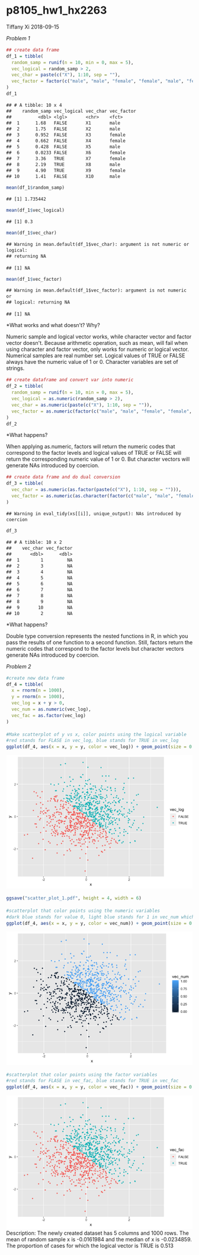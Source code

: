 p8105\_hw1\_hx2263
================
Tiffany Xi
2018-09-15

*Problem 1*

``` r
## create data frame
df_1 = tibble(
  random_samp = runif(n = 10, min = 0, max = 5),
  vec_logical = random_samp > 2,
  vec_char = paste(c("X"), 1:10, sep = ""),
  vec_factor = factor(c("male", "male", "female", "female", "male", "female", "female", "male", "female", "male"))
)
df_1 
```

    ## # A tibble: 10 x 4
    ##    random_samp vec_logical vec_char vec_factor
    ##          <dbl> <lgl>       <chr>    <fct>     
    ##  1      1.68   FALSE       X1       male      
    ##  2      1.75   FALSE       X2       male      
    ##  3      0.952  FALSE       X3       female    
    ##  4      0.662  FALSE       X4       female    
    ##  5      0.428  FALSE       X5       male      
    ##  6      0.0233 FALSE       X6       female    
    ##  7      3.36   TRUE        X7       female    
    ##  8      2.19   TRUE        X8       male      
    ##  9      4.90   TRUE        X9       female    
    ## 10      1.41   FALSE       X10      male

``` r
mean(df_1$random_samp)
```

    ## [1] 1.735442

``` r
mean(df_1$vec_logical)
```

    ## [1] 0.3

``` r
mean(df_1$vec_char)
```

    ## Warning in mean.default(df_1$vec_char): argument is not numeric or logical:
    ## returning NA

    ## [1] NA

``` r
mean(df_1$vec_factor)
```

    ## Warning in mean.default(df_1$vec_factor): argument is not numeric or
    ## logical: returning NA

    ## [1] NA

\*What works and what doesn’t? Why?

Numeric sample and logical vector works, while character vector and factor vector doesn't. Because arithmetic operation, such as mean, will fail when using character and factor vector, only works for numeric or logical vector. Numerical samples are real number set. Logical values of TRUE or FALSE always have the numeric value of 1 or 0. Character variables are set of strings.

``` r
## create dataframe and convert var into numeric
df_2 = tibble(
  random_samp = runif(n = 10, min = 0, max = 5),
  vec_logical = as.numeric(random_samp > 2),
  vec_char = as.numeric(paste(c("X"), 1:10, sep = "")),
  vec_factor = as.numeric(factor(c("male", "male", "female", "female", "male", "female", "female", "male", "female", "male")))
)
df_2 
```

\*What happens?

When applying as.numeric, factors will return the numeric codes that correspond to the factor levels and logical values of TRUE or FALSE will return the corresponding numeric value of 1 or 0. But character vectors will generate NAs introduced by coercion.

``` r
## create data frame and do dual conversion
df_3 = tibble(
  vec_char = as.numeric(as.factor(paste(c("X"), 1:10, sep = ""))),
  vec_factor = as.numeric(as.character(factor(c("male", "male", "female", "female", "male", "female", "female", "male", "female", "male"))))
)
```

    ## Warning in eval_tidy(xs[[i]], unique_output): NAs introduced by coercion

``` r
df_3 
```

    ## # A tibble: 10 x 2
    ##    vec_char vec_factor
    ##       <dbl>      <dbl>
    ##  1        1         NA
    ##  2        3         NA
    ##  3        4         NA
    ##  4        5         NA
    ##  5        6         NA
    ##  6        7         NA
    ##  7        8         NA
    ##  8        9         NA
    ##  9       10         NA
    ## 10        2         NA

\*What happens?

Double type conversion represents the nested functions in R, in which you pass the results of one function to a second function. Still, factors return the numeric codes that correspond to the factor levels but character vectors generate NAs introduced by coercion.

*Problem 2*

``` r
#create new data frame
df_4 = tibble(
  x = rnorm(n = 1000),
  y = rnorm(n = 1000),
  vec_log = x + y > 0,
  vec_num = as.numeric(vec_log),
  vec_fac = as.factor(vec_log)
)

#Make scatterplot of y vs x, color points using the logical variable
#red stands for FLASE in vec_log, blue stands for TRUE in vec_log
ggplot(df_4, aes(x = x, y = y, color = vec_log)) + geom_point(size = 0.8)
```

![](p8105_hw1_hx2263_files/figure-markdown_github/plot_df-1.png)

``` r
ggsave("scatter_plot_1.pdf", height = 4, width = 6)

#scatterplot that color points using the numeric variables
#dark blue stands for value 0, light blue stands for 1 in vec_num which is TRUE in vec_log
ggplot(df_4, aes(x = x, y = y, color = vec_num)) + geom_point(size = 0.8)
```

![](p8105_hw1_hx2263_files/figure-markdown_github/plot_df-2.png)

``` r
#scatterplot that color points using the factor variables
#red stands for FLASE in vec_fac, blue stands for TRUE in vec_fac
ggplot(df_4, aes(x = x, y = y, color = vec_fac)) + geom_point(size = 0.8)
```

![](p8105_hw1_hx2263_files/figure-markdown_github/plot_df-3.png) Description: The newly created dataset has 5 columns and 1000 rows. The mean of random sample x is -0.0161984 and the median of x is -0.0234859. The proportion of cases for which the logical vector is TRUE is 0.513
